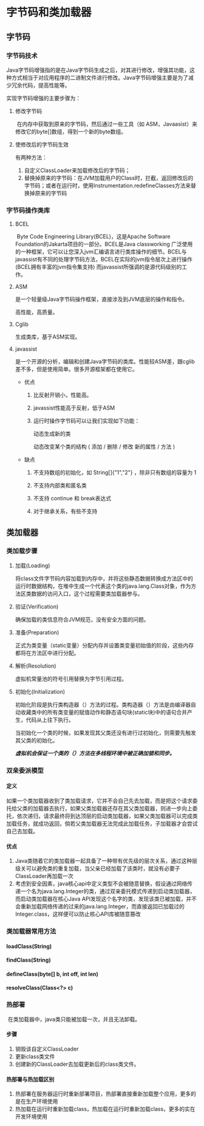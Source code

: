 # 字节码和类加载器

## 字节码

### 字节码技术

​		Java字节码增强指的是在Java字节码生成之后，对其进行修改，增强其功能，这种方式相当于对应用程序的二进制文件进行修改。Java字节码增强主要是为了减少冗余代码，提高性能等。

实现字节码增强的主要步骤为：

1. 修改字节码

   ​		在内存中获取到原来的字节码，然后通过一些工具（如 ASM，Javaasist）来修改它的byte[]数组，得到一个新的byte数组。

2. 使修改后的字节码生效

   有两种方法：

   1. 自定义ClassLoader来加载修改后的字节码；
   2. 替换掉原来的字节码：在JVM加载用户的Class时，拦截，返回修改后的字节码；或者在运行时，使用Instrumentation.redefineClasses方法来替换掉原来的字节码

### 字节码操作类库

1. BCEL

   ​		Byte Code Engineering Library(BCEL)，这是Apache Software Foundation的Jakarta项目的一部分。BCEL是Java classworking 广泛使用的一种框架，它可以让您深入jvm汇编语言进行类库操作的细节。BCEL与javassist有不同的处理字节码方法，BCEL在实际的jvm指令层次上进行操作(BCEL拥有丰富的jvm指令集支持) 而javassist所强调的是源代码级别的工作。

2. ASM

   是一个轻量级Java字节码操作框架，直接涉及到JVM底层的操作和指令。

   高性能，高质量。

3. Cglib

   生成类库，基于ASM实现。

4. javassist

   是一个开源的分析，编辑和创建Java字节码的类库。性能较ASM差，跟cglib差不多，但是使用简单。很多开源框架都在使用它。

   * 优点

     1. 比反射开销小，性能高。

     2. javassist性能高于反射，低于ASM

     3. 运行时操作字节码可以让我们实现如下功能：

        动态生成新的类

        动态改变某个类的结构 ( 添加 / 删除 / 修改  新的属性 / 方法 )

   * 缺点

     1. 不支持数组的初始化，如 String[]{"1","2"} ，除非只有数组的容量为 1

     2.  不支持内部类和匿名类

     3.  不支持 continue 和 break表达式

     4.  对于继承关系，有些不支持

        

## 类加载器

### 类加载步骤

1. 加载(Loading)

   ​		将class文件字节码内容加载到内存中，并将这些静态数据转换成方法区中的运行时数据结构，在堆中生成一个代表这个类的java.lang.Class对象，作为方法区类数据的访问入口，这个过程需要类加载器参与。

2. 验证(Verification)

   确保加载的类信息符合JVM规范，没有安全方面的问题。

3. 准备(Preparation)

   正式为类变量（static变量）分配内存并设置类变量初始值的阶段，这些内存都将在方法区中进行分配。

4. 解析(Resolution)

   虚拟机常量池的符号引用替换为字节引用过程。

5. 初始化(Initialization)

   初始化阶段是执行类构造器<clinit>（）方法的过程。类构造器<clinit>（）方法是由编译器自动收藏类中的所有类变量的赋值动作和静态语句块(static块)中的语句合并产生，代码从上往下执行。

   当初始化一个类的时候，如果发现其父类还没有进行过初始化，则需要先触发其父类的初始化。

   ***虚拟机会保证一个类的<clinit>（）方法在多线程环境中被正确加锁和同步。***

### 双亲委派模型

#### 定义

​		如果一个类加载器收到了类加载请求，它并不会自己先去加载，而是把这个请求委托给父类的加载器去执行，如果父类加载器还存在其父类加载器，则进一步向上委托，依次递归，请求最终将到达顶层的启动类加载器，如果父类加载器可以完成类加载任务，就成功返回，倘若父类加载器无法完成此加载任务，子加载器才会尝试自己去加载。

#### 优点

1. Java类随着它的类加载器一起具备了一种带有优先级的层次关系，通过这种层级关可以避免类的重复加载，当父亲已经加载了该类时，就没有必要子ClassLoader再加载一次
2. 考虑到安全因素，java核心api中定义类型不会被随意替换，假设通过网络传递一个名为java.lang.Integer的类，通过双亲委托模式传递到启动类加载器，而启动类加载器在核心Java API发现这个名字的类，发现该类已被加载，并不会重新加载网络传递的过来的java.lang.Integer，而直接返回已加载过的Integer.class，这样便可以防止核心API库被随意篡改

### 类加载器常用方法

#### 	loadClass(String)

#### 	findClass(String)

#### 	defineClass(byte[] b, int off, int len)

#### 	resolveClass(Class<?> c)



### 热部署

​		在类加载器中，java类只能被加载一次，并且无法卸载。

#### 步骤

1. 销毁该自定义ClassLoader
2. 更新class类文件
3. 创建新的ClassLoader去加载更新后的class类文件。

#### 热部署与热加载区别

1. 热部署在服务器运行时重新部署项目，热部署直接重新加载整个应用，更多的是在生产环境使用
2. 热加载在运行时重新加载class，热加载在运行时重新加载class，更多的实在开发环境使用